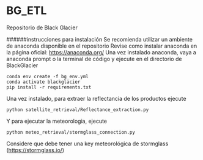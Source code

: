 # BG_ETL
Repositorio de Black Glacier

######instrucciones para instalación
Se recomienda utilizar un ambiente de anaconda disponible en el repositorio
Revise como instalar anaconda en la página oficial: https://anaconda.org/
Una vez instalado anaconda, vaya a anaconda prompt o la terminal de código y ejecute en el directorio de BlackGlacier
```
conda env create -f bg_env.yml
conda activate blackglacier
pip install -r requirements.txt
```
Una vez instalado, para extraer la reflectancia de los productos ejecute 
```
python satellite_retrieval/Reflectance_extraction.py
```
Y para ejecutar la meteorologia, ejecute 
```
python meteo_retrieval/stormglass_connection.py
```
Considere que debe tener una key meteorológica de stormglass (https://stormglass.io/)
